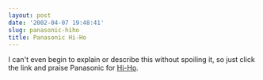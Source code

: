 ```yaml
---
layout: post
date: '2002-04-07 19:48:41'
slug: panasonic-hiho
title: Panasonic Hi-Ho
---
```


I can't even begin to explain or describe this without spoiling it, so just click the link and praise Panasonic for [Hi-Ho](http://newtown.hi-ho.ne.jp/raibo/raidersei/image/agency/cm/mail.swf). 